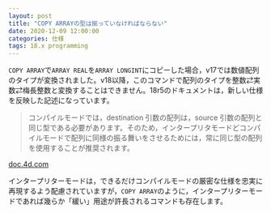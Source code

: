 ```yaml
---
layout: post
title: "COPY ARRAYの型は揃っていなければならない"
date: 2020-12-09 12:00:00
categories: 仕様
tags: 18.x programming
---
```


`COPY ARRAY`で`ARRAY REAL`を`ARRAY LONGINT`にコピーした場合，v17では数値配列のタイプが変換されました。v18以降，このコマンドで配列のタイプを整数⇄実数⇄梅長整数と変換することはできません。18r5のドキュメントは，新しい仕様を反映した記述になっています。

> コンパイルモードでは，destination 引数の配列は，source 引数の配列と同じ型である必要があります。そのため，インタープリタモードどコンパイルモードで配列に同様の振る舞いをさせるためには，常に同じ型の配列を使用することが推奨されます。

<i class="fa fa-external-link" aria-hidden="true"></i> [doc.4d.com](https://livedoc.4d.com/--18-R5/-/COPY-ARRAY.301-5129342.ja.html)

インタープリターモードは，できるだけコンパイルモードの厳密な仕様を忠実に再現するよう配慮されていますが，`COPY ARRAY`のように，インタープリターモードであれば幾らか「緩い」用途が許長されるコマンドも存在します。
